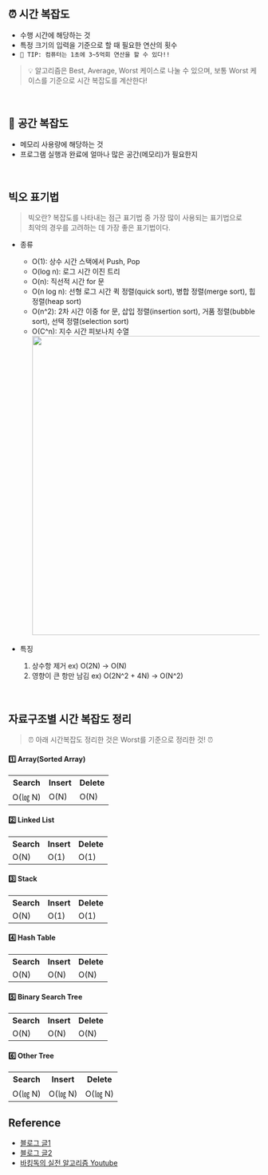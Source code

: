## ⏰ 시간 복잡도

- 수행 시간에 해당하는 것
- 특정 크기의 입력을 기준으로 할 때 필요한 연산의 횟수
- `🚨 TIP: 컴퓨터는 1초에 3~5억회 연산을 할 수 있다!!`

> 💡 알고리즘은 Best, Average, Worst 케이스로 나눌 수 있으며, 보통 Worst 케이스를 기준으로 시간 복잡도를 계산한다!

<br>

## 💽 공간 복잡도

- 메모리 사용량에 해당하는 것
- 프로그램 실행과 완료에 얼마나 많은 공간(메모리)가 필요한지

<br>

## 빅오 표기법

> 빅오란? 복잡도를 나타내는 점근 표기법 중 가장 많이 사용되는 표기법으로 <br> 최악의 경우를 고려하는 데 가장 좋은 표기법이다.

- 종류

  - O(1): 상수 시간 스택에서 Push, Pop
  - O(log n): 로그 시간 이진 트리
  - O(n): 직선적 시간 for 문
  - O(n log n): 선형 로그 시간 퀵 정렬(quick sort), 병합 정렬(merge sort), 힙 정렬(heap sort)
  - O(n^2): 2차 시간 이중 for 문, 삽입 정렬(insertion sort), 거품 정렬(bubble sort), 선택 정렬(selection sort)
  - O(C^n): 지수 시간 피보나치 수열
    <img width="600" src="https://github.com/user-attachments/assets/a752719a-7295-493c-aeea-aef6efaf3400">

- 특징
  1. 상수항 제거 ex) O(2N) → O(N)
  2. 영향이 큰 항만 남김 ex) O(2N^2 + 4N) → O(N^2)

<br>

## 자료구조별 시간 복잡도 정리

> ⏰ 아래 시간복잡도 정리한 것은 Worst를 기준으로 정리한 것! ⏰

#### 1️⃣ Array(Sorted Array)

<table>
  <tr>
    <th>Search</th>
    <th>Insert</th>
    <th>Delete</th>
  </tr>
  <tr>
    <td>O(㏒ N)</td>
    <td>O(N)</td>
    <td>O(N)</td>
  </tr>
</table>

#### 2️⃣ Linked List

<table>
  <tr>
    <th>Search</th>
    <th>Insert</th>
    <th>Delete</th>
  </tr>
  <tr>
    <td>O(N)</td>
    <td>O(1)</td>
    <td>O(1)</td>
  </tr>
</table>

#### 3️⃣ Stack

<table>
  <tr>
    <th>Search</th>
    <th>Insert</th>
    <th>Delete</th>
  </tr>
  <tr>
    <td>O(N)</td>
    <td>O(1)</td>
    <td>O(1)</td>
  </tr>
</table>

#### 4️⃣ Hash Table

<table>
  <tr>
    <th>Search</th>
    <th>Insert</th>
    <th>Delete</th>
  </tr>
  <tr>
    <td>O(N)</td>
    <td>O(N)</td>
    <td>O(N)</td>
  </tr>
</table>

#### 5️⃣ Binary Search Tree

<table>
  <tr>
    <th>Search</th>
    <th>Insert</th>
    <th>Delete</th>
  </tr>
  <tr>
    <td>O(N)</td>
    <td>O(N)</td>
    <td>O(N)</td>
  </tr>
</table>

#### 6️⃣ Other Tree

<table>
  <tr>
    <th>Search</th>
    <th>Insert</th>
    <th>Delete</th>
  </tr>
  <tr>
    <td>O(㏒ N)</td>
    <td>O(㏒ N)</td>
    <td>O(㏒ N)</td>
  </tr>
</table>

## Reference

- [블로그 글1](https://velog.io/@on-n-on-turtle/%EB%88%84%EA%B5%AC%EB%82%98-%EC%9E%90%EB%A3%8C%EA%B5%AC%EC%A1%B0%EC%99%80-%EC%95%8C%EA%B3%A0%EB%A6%AC%EC%A6%98-%EB%B9%85%EC%98%A4%ED%91%9C%EA%B8%B0%EB%B2%95)
- [블로그 글2](https://velog.io/@welloff_jj/Complexity-and-Big-O-notation)
- [바킹독의 실전 알고리즘 Youtube](https://www.youtube.com/watch?v=9MMKsrvRiw4&list=PLtqbFd2VIQv4O6D6l9HcD732hdrnYb6CY&index=2)
